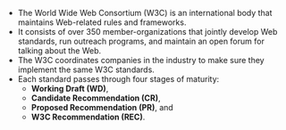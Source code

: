 - The World Wide Web Consortium (W3C) is an international body that maintains Web-related rules and frameworks.
- It consists of over 350 member-organizations that jointly develop Web standards, run outreach programs, and maintain an open forum for talking about the Web. 
- The W3C coordinates companies in the industry to make sure they implement the same W3C standards.
- Each standard passes through four stages of maturity: 
    - **Working Draft (WD)**,
    - **Candidate Recommendation (CR)**,
    - **Proposed Recommendation (PR)**, and 
    - **W3C Recommendation (REC)**.
